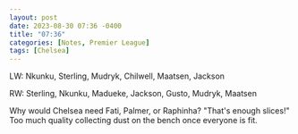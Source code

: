 ```yaml
---
layout: post
date: 2023-08-30 07:36 -0400
title: "07:36"
categories: [Notes, Premier League]
tags: [Chelsea]
---
```


LW: Nkunku, Sterling, Mudryk, Chilwell, Maatsen, Jackson 

RW: Sterling, Nkunku, Madueke, Jackson, Gusto, Mudryk, Maatsen 

Why would Chelsea need Fati, Palmer, or Raphinha? "That's enough slices!" Too much quality collecting dust on the bench once everyone is fit.


